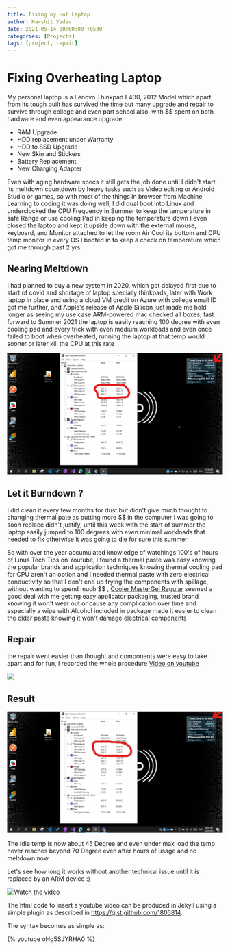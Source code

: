 ```yaml
---
title: Fixing my Hot Laptop
author: Harshit Yadav
date: 2021-05-14 00:00:00 +0530
categories: [Projects]
tags: [project, repair]
---
```


# Fixing Overheating Laptop

My personal laptop is a Lenovo Thinkpad E430, 2012 Model which apart from its tough built has survived the time but many upgrade and repair to survive through college and even part school also, with $$ spent on both hardware and even appearance upgrade

- RAM Upgrade 
- HDD replacement under Warranty
- HDD to SSD Upgrade  
- New Skin and Stickers
- Battery Replacement
- New Charging Adapter

Even with aging hardware specs it still gets the job done until I didn't start its meltdown countdown by heavy tasks such as Video editing or Android Studio or games, so with most of the things in browser from Machine Learning to coding it was doing well, I did dual boot into Linux and underclocked the CPU Frequency in Summer to keep the temperature in safe Range or use cooling Pad in keeping the temperature down I even closed the laptop and kept it upside down with the external mouse, keyboard, and Monitor attached to let the room Air Cool its bottom and CPU temp monitor in every OS I booted in to keep a check on temperature which got me through past 2 yrs.

## Nearing Meltdown

I had planned to buy a new system in 2020, which got delayed first due to start of covid and shortage of laptop specially thinkpads, later with Work laptop in place and using a cloud VM credit on Azure with college email ID got me further, and Apple's release of Apple Silicon just made me hold longer as seeing my use case ARM-powered mac checked all boxes, fast forward to Summer 2021 the laptop is easily reaching 100 degree with even cooling pad and every trick with even medium workloads and even once failed to boot when overheated, running the laptop at that temp would sooner or later kill the CPU at this rate 

![](https://github.com/harshityadav95/staticfiles/blob/main/d1_LI.jpg?raw=true)

## Let it Burndown ?

I did clean it every few months for dust but didn't give much thought to changing thermal pate as putting more $$ in the computer I was going to soon replace didn't justify, until this week with the start of summer the laptop easily jumped to 100 degrees with even  minimal workloads that needed to fix otherwise it was going to die for sure this summer  

So with over the year accumulated knowledge of watchings 100's of hours of Linus Tech Tips on Youtube, I found  a thermal paste was easy knowing the popular brands and application techniques knowing thermal cooling pad for CPU aren't an option and I needed thermal paste with zero electrical conductivity so that I don't end up frying the components with spillage, without wanting to spend much $$ , [Cooler MasterGel Regular](https://amzn.to/2RhX06Q) seemed a good deal with me getting easy applicator packaging, trusted brand knowing it won't wear out or cause any complication over time and especially a wipe with Alcohol included in package made it easier to clean the older paste knowing it won't damage electrical components 

##  Repair

the repair went easier than thought and components were easy to take apart and for fun, I recorded the whole procedure [Video on youtube](http://www.youtube.com/watch?v=JT23jxrm8jY)

![](http://img.youtube.com/vi/JT23jxrm8jY/0.jpg)


## Result 

![](https://github.com/harshityadav95/staticfiles/blob/main/d3_LI%20(2).jpg?raw=true)

The Idle temp is now about 45 Degree and even under max load the temp never reaches beyond 70 Degree even after hours of usage and no meltdown now 

Let's see how long it works without another technical issue until it is replaced by an ARM device :)

[![Watch the video](https://img.youtube.com/vi/T-D1KVIuvjA/maxresdefault.jpg)](https://youtu.be/T-D1KVIuvjA)



The html code to insert a youtube video can be produced in Jekyll using a simple plugin as described in https://gist.github.com/1805814.

The syntax becomes as simple as:

{% youtube oHg5SJYRHA0 %}





